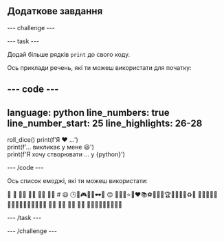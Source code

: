 ## Додаткове завдання

--- challenge ---

--- task ---

Додай більше рядків `print` до свого коду.

Ось приклади речень, які ти можеш використати для початку:

--- code ---
---
language: python
line_numbers: true
line_number_start: 25
line_highlights: 26-28
---
roll_dice()
print(f'Я ❤️ ...')   
print(f'... викликає у мене 😃')   
print(f'Я хочу створювати ... у {python}')

--- /code ---

Ось список емоджі, які ти можеш використати:

🎊 🙌 🙌🏼 🙌🏽 🙌🏾 🙌🏿 # 😃 🕒🎨🎮🔬🎉🕶️🎲 😊
🦄🚀💯⭐💛❤️📚⚽🏏🏀🥋🏆✨🥺🌈🔥♻️🌳
👩‍🦽👩🏼‍🦽👩🏽‍🦽👩🏾‍🦽👩🏿‍🦽🧘 🧘🏼 🧘🏽 🧘🏾 🧘🏿 🙋🙋🏼🙋🏽🙋🏾🙋🏿

--- /task ---

--- /challenge ---


